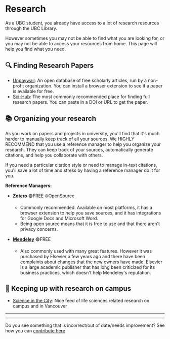 # Research

As a UBC student, you already have access to a lot of research resources through the UBC Library.

However sometimes you may not be able to find what you are looking for, or you may not be able to access your resources from home. This page will help you find what you need.

## 🔍 Finding Research Papers

* [Unpaywall](https://unpaywall.org/): An open database of free scholarly articles, run by a non-profit organization. You can install a browser extension to see if a paper is available for free.
* [Sci-Hub](https://sci-hub.se/): The most commonly recommended place for finding full research papers. You can paste in a DOI or URL to get the paper.

## 📚 Organizing your research

As you work on papers and projects in university, you'll find that it's much harder to manually keep track of all your sources. We HIGHLY RECOMMEND that you use a reference manager to help you organize your research. They can keep track of your sources, automatically generate citations, and help you collaborate with others.

If you need a particular citation style or need to manage in-text citations, you'll save a lot of time and stress by having a reference manager do it for you.

**Reference Managers:**

* **[Zotero](https://www.zotero.org/)** 🟢FREE 🌐OpenSource
  - Commonly recommended. Available on most platforms, it has a browser extension to help you save sources, and it has integrations for Google Docs and Microsoft Word.
  - Being open source means that it is free to use and that there aren't privacy concerns.

* **[Mendeley](https://www.mendeley.com/)** 🟢FREE
  - Also commonly used with many great features. However it was purchased by Elsevier a few years ago and there have been complaints about changes that the new owners have made. Elsevier is a large academic publisher that has long been criticized for its business practices, which doesn't help Mendeley's reputation.

## 💬 Keeping up with research on campus
- [Science in the City](https://scienceinvancouver.com/): Nice feed of life sciences related research on campus and in Vancouver

---
---
Do you see something that is incorrect/out of date/needs improvement? See how you can [contribute here](https://communityubc.github.io/ubcwiki/index.html#contributing)